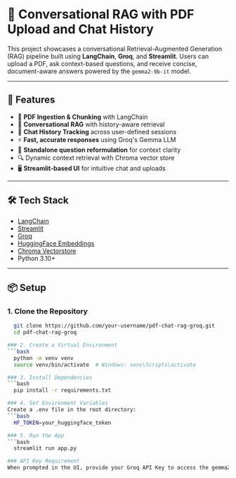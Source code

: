 # 🧠 Conversational RAG with PDF Upload and Chat History

This project showcases a conversational Retrieval-Augmented Generation (RAG) pipeline built using **LangChain**, **Groq**, and **Streamlit**. Users can upload a PDF, ask context-based questions, and receive concise, document-aware answers powered by the `gemma2-9b-it` model.

---

## 🚀 Features

- 📄 **PDF Ingestion & Chunking** with LangChain
- 🤖 **Conversational RAG** with history-aware retrieval
- 💬 **Chat History Tracking** across user-defined sessions
- ⚡ **Fast, accurate responses** using Groq's Gemma LLM
- 🧠 **Standalone question reformulation** for context clarity
- 🔍 Dynamic context retrieval with Chroma vector store
- 🖥️ **Streamlit-based UI** for intuitive chat and uploads

---

## 🛠️ Tech Stack

- [LangChain](https://www.langchain.com/)
- [Streamlit](https://streamlit.io/)
- [Groq](https://console.groq.com/)
- [HuggingFace Embeddings](https://huggingface.co/sentence-transformers/all-MiniLM-L6-v2)
- [Chroma Vectorstore](https://www.trychroma.com/)
- Python 3.10+

---

## 📦 Setup

### 1. Clone the Repository

```bash
  git clone https://github.com/your-username/pdf-chat-rag-groq.git
  cd pdf-chat-rag-groq

### 2. Create a Virtual Environment
```bash
  python -m venv venv
  source venv/bin/activate  # Windows: venv\Scripts\activate

### 3. Install Dependencies
```bash
  pip install -r requirements.txt

### 4. Set Environment Variables
Create a .env file in the root directory:
```bash
  HF_TOKEN=your_huggingface_token

### 5. Run the App
```bash
  streamlit run app.py

### API Key Requirement
When prompted in the UI, provide your Groq API Key to access the gemma2-9b-it LLM.
